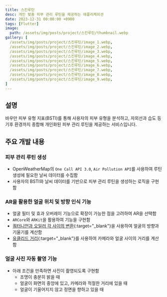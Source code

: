 ```yaml
---
title: 스킨루틴
desc: 개인 맞춤 피부 관리 루틴을 제공하는 애플리케이션
date: 2023-12-31 00:00:00 +0900
tags: [Flutter]
image:
  path: /assets/img/posts/project/스킨루틴/thumbnail.webp
gallery: [
  /assets/img/posts/project/스킨루틴/image_1.webp,
  /assets/img/posts/project/스킨루틴/image_2.webp,
  /assets/img/posts/project/스킨루틴/image_3.webp,
  /assets/img/posts/project/스킨루틴/image_4.webp,
  /assets/img/posts/project/스킨루틴/image_5.webp,
  /assets/img/posts/project/스킨루틴/image_6.webp,
  /assets/img/posts/project/스킨루틴/image_7.webp,
  /assets/img/posts/project/스킨루틴/image_8.webp,
  /assets/img/posts/project/스킨루틴/image_9.webp,
]
---
```

## 설명
바우만 피부 유형 지표(BSTI)를 통해 사용자의 피부 유형을 분석하고, 자외선과 습도 등 기후 환경까지 종합해 개인화된 피부 관리 루틴을 제공하는 서비스입니다.

## 주요 개발 내용

### 피부 관리 루틴 생성
- OpenWeatherMap의 `One Call API 3.0`, `Air Pollution API`를 사용하여 루틴 생성에 필요한 날씨 데이터를 수집함
- 사용자의 BSTI와 날씨 데이터를 기반으로 피부 관리 루틴을 생성하는 로직을 구현함

### AR을 활용한 얼굴 위치 및 방향 인식 기능
- 얼굴 필터 및 효과 오버레이 기능으로 확장이 가능한 점을 고려하여 AR을 선택함
- `ARCore`와 `ARKit`을 활용하여 기능을 구현함
- [쿼터니언과 오일러 각 사이의 변환](https://www.euclideanspace.com/maths/geometry/rotations/conversions/quaternionToEuler/){:target="_blank"}을 사용하여 얼굴의 방향과 기울기를 계산함
- [유클리드 거리](https://en.wikipedia.org/wiki/Euclidean_distance){:target="_blank"}를 사용하여 카메라와 얼굴 사이의 거리를 계산함

### 얼굴 사진 자동 촬영 기능
- 아래 조건을 만족하면 사진이 촬영되도록 구현함
  - 조명이 충분히 밝을 때
  - 얼굴이 화면의 중앙에 있고, 카메라와 적절한 거리에 있을 때
  - 얼굴이 기울어지지 않고 정면을 향하고 있을 때
